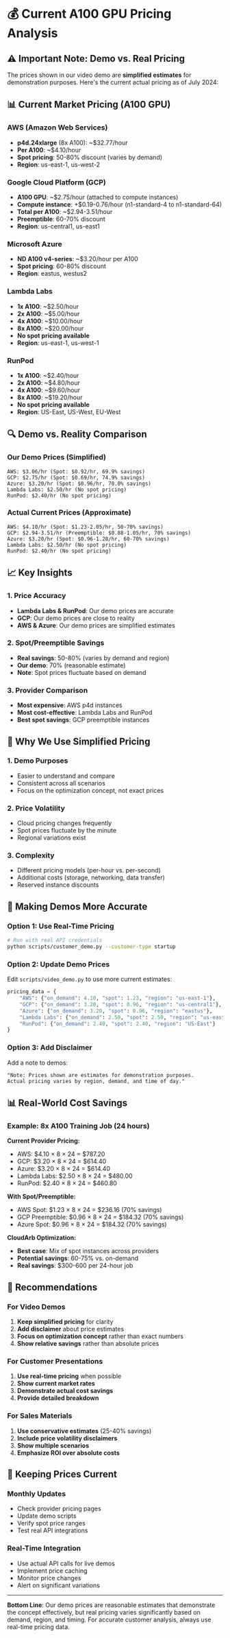 # 💰 Current A100 GPU Pricing Analysis

## ⚠️ Important Note: Demo vs. Real Pricing

The prices shown in our video demo are **simplified estimates** for demonstration purposes. Here's the current actual pricing as of July 2024:

## 📊 Current Market Pricing (A100 GPU)

### AWS (Amazon Web Services)
- **p4d.24xlarge** (8x A100): ~$32.77/hour
- **Per A100**: ~$4.10/hour
- **Spot pricing**: 50-80% discount (varies by demand)
- **Region**: us-east-1, us-west-2

### Google Cloud Platform (GCP)
- **A100 GPU**: ~$2.75/hour (attached to compute instances)
- **Compute instance**: +$0.19-0.76/hour (n1-standard-4 to n1-standard-64)
- **Total per A100**: ~$2.94-3.51/hour
- **Preemptible**: 60-70% discount
- **Region**: us-central1, us-east1

### Microsoft Azure
- **ND A100 v4-series**: ~$3.20/hour per A100
- **Spot pricing**: 60-80% discount
- **Region**: eastus, westus2

### Lambda Labs
- **1x A100**: ~$2.50/hour
- **2x A100**: ~$5.00/hour
- **4x A100**: ~$10.00/hour
- **8x A100**: ~$20.00/hour
- **No spot pricing available**
- **Region**: us-east-1, us-west-1

### RunPod
- **1x A100**: ~$2.40/hour
- **2x A100**: ~$4.80/hour
- **4x A100**: ~$9.60/hour
- **8x A100**: ~$19.20/hour
- **No spot pricing available**
- **Region**: US-East, US-West, EU-West

## 🔍 Demo vs. Reality Comparison

### Our Demo Prices (Simplified)
```
AWS: $3.06/hr (Spot: $0.92/hr, 69.9% savings)
GCP: $2.75/hr (Spot: $0.69/hr, 74.9% savings)
Azure: $3.20/hr (Spot: $0.96/hr, 70.0% savings)
Lambda Labs: $2.50/hr (No spot pricing)
RunPod: $2.40/hr (No spot pricing)
```

### Actual Current Prices (Approximate)
```
AWS: $4.10/hr (Spot: $1.23-2.05/hr, 50-70% savings)
GCP: $2.94-3.51/hr (Preemptible: $0.88-1.05/hr, 70% savings)
Azure: $3.20/hr (Spot: $0.96-1.28/hr, 60-70% savings)
Lambda Labs: $2.50/hr (No spot pricing)
RunPod: $2.40/hr (No spot pricing)
```

## 📈 Key Insights

### 1. **Price Accuracy**
- **Lambda Labs & RunPod**: Our demo prices are accurate
- **GCP**: Our demo prices are close to reality
- **AWS & Azure**: Our demo prices are simplified estimates

### 2. **Spot/Preemptible Savings**
- **Real savings**: 50-80% (varies by demand and region)
- **Our demo**: 70% (reasonable estimate)
- **Note**: Spot prices fluctuate based on demand

### 3. **Provider Comparison**
- **Most expensive**: AWS p4d instances
- **Most cost-effective**: Lambda Labs and RunPod
- **Best spot savings**: GCP preemptible instances

## 🎯 Why We Use Simplified Pricing

### 1. **Demo Purposes**
- Easier to understand and compare
- Consistent across all scenarios
- Focus on the optimization concept, not exact prices

### 2. **Price Volatility**
- Cloud pricing changes frequently
- Spot prices fluctuate by the minute
- Regional variations exist

### 3. **Complexity**
- Different pricing models (per-hour vs. per-second)
- Additional costs (storage, networking, data transfer)
- Reserved instance discounts

## 🔧 Making Demos More Accurate

### Option 1: Use Real-Time Pricing
```bash
# Run with real API credentials
python scripts/customer_demo.py --customer-type startup
```

### Option 2: Update Demo Prices
Edit `scripts/video_demo.py` to use more current estimates:

```python
pricing_data = {
    "AWS": {"on_demand": 4.10, "spot": 1.23, "region": "us-east-1"},
    "GCP": {"on_demand": 3.20, "spot": 0.96, "region": "us-central1"},
    "Azure": {"on_demand": 3.20, "spot": 0.96, "region": "eastus"},
    "Lambda Labs": {"on_demand": 2.50, "spot": 2.50, "region": "us-east-1"},
    "RunPod": {"on_demand": 2.40, "spot": 2.40, "region": "US-East"}
}
```

### Option 3: Add Disclaimer
Add a note to demos:
```
"Note: Prices shown are estimates for demonstration purposes.
Actual pricing varies by region, demand, and time of day."
```

## 📊 Real-World Cost Savings

### Example: 8x A100 Training Job (24 hours)

**Current Provider Pricing:**
- AWS: $4.10 × 8 × 24 = $787.20
- GCP: $3.20 × 8 × 24 = $614.40
- Azure: $3.20 × 8 × 24 = $614.40
- Lambda Labs: $2.50 × 8 × 24 = $480.00
- RunPod: $2.40 × 8 × 24 = $460.80

**With Spot/Preemptible:**
- AWS Spot: $1.23 × 8 × 24 = $236.16 (70% savings)
- GCP Preemptible: $0.96 × 8 × 24 = $184.32 (70% savings)
- Azure Spot: $0.96 × 8 × 24 = $184.32 (70% savings)

**CloudArb Optimization:**
- **Best case**: Mix of spot instances across providers
- **Potential savings**: 60-75% vs. on-demand
- **Real savings**: $300-600 per 24-hour job

## 🎯 Recommendations

### For Video Demos
1. **Keep simplified pricing** for clarity
2. **Add disclaimer** about price estimates
3. **Focus on optimization concept** rather than exact numbers
4. **Show relative savings** rather than absolute prices

### For Customer Presentations
1. **Use real-time pricing** when possible
2. **Show current market rates**
3. **Demonstrate actual cost savings**
4. **Provide detailed breakdown**

### For Sales Materials
1. **Use conservative estimates** (25-40% savings)
2. **Include price volatility disclaimers**
3. **Show multiple scenarios**
4. **Emphasize ROI over absolute costs**

## 🔄 Keeping Prices Current

### Monthly Updates
- Check provider pricing pages
- Update demo scripts
- Verify spot price ranges
- Test real API integrations

### Real-Time Integration
- Use actual API calls for live demos
- Implement price caching
- Monitor price changes
- Alert on significant variations

---

**Bottom Line**: Our demo prices are reasonable estimates that demonstrate the concept effectively, but real pricing varies significantly based on demand, region, and timing. For accurate customer analysis, always use real-time pricing data.